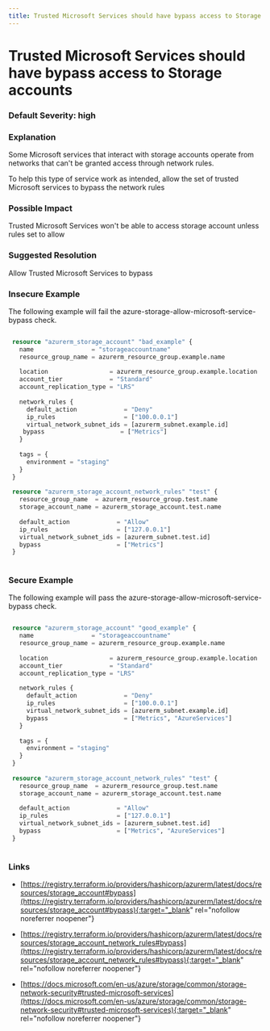 ```yaml
---
title: Trusted Microsoft Services should have bypass access to Storage accounts
---
```


# Trusted Microsoft Services should have bypass access to Storage accounts

### Default Severity: <span class="severity high">high</span>

### Explanation

Some Microsoft services that interact with storage accounts operate from networks that can't be granted access through network rules. 

To help this type of service work as intended, allow the set of trusted Microsoft services to bypass the network rules

### Possible Impact
Trusted Microsoft Services won't be able to access storage account unless rules set to allow

### Suggested Resolution
Allow Trusted Microsoft Services to bypass


### Insecure Example

The following example will fail the azure-storage-allow-microsoft-service-bypass check.
```terraform

 resource "azurerm_storage_account" "bad_example" {
   name                = "storageaccountname"
   resource_group_name = azurerm_resource_group.example.name
 
   location                 = azurerm_resource_group.example.location
   account_tier             = "Standard"
   account_replication_type = "LRS"
 
   network_rules {
     default_action             = "Deny"
     ip_rules                   = ["100.0.0.1"]
     virtual_network_subnet_ids = [azurerm_subnet.example.id]
 	bypass                     = ["Metrics"]
   }
 
   tags = {
     environment = "staging"
   }
 }
 
 resource "azurerm_storage_account_network_rules" "test" {
   resource_group_name  = azurerm_resource_group.test.name
   storage_account_name = azurerm_storage_account.test.name
 
   default_action             = "Allow"
   ip_rules                   = ["127.0.0.1"]
   virtual_network_subnet_ids = [azurerm_subnet.test.id]
   bypass                     = ["Metrics"]
 }
 
```



### Secure Example

The following example will pass the azure-storage-allow-microsoft-service-bypass check.
```terraform

 resource "azurerm_storage_account" "good_example" {
   name                = "storageaccountname"
   resource_group_name = azurerm_resource_group.example.name
 
   location                 = azurerm_resource_group.example.location
   account_tier             = "Standard"
   account_replication_type = "LRS"
 
   network_rules {
     default_action             = "Deny"
     ip_rules                   = ["100.0.0.1"]
     virtual_network_subnet_ids = [azurerm_subnet.example.id]
     bypass                     = ["Metrics", "AzureServices"]
   }
 
   tags = {
     environment = "staging"
   }
 }
 
 resource "azurerm_storage_account_network_rules" "test" {
   resource_group_name  = azurerm_resource_group.test.name
   storage_account_name = azurerm_storage_account.test.name
 
   default_action             = "Allow"
   ip_rules                   = ["127.0.0.1"]
   virtual_network_subnet_ids = [azurerm_subnet.test.id]
   bypass                     = ["Metrics", "AzureServices"]
 }
 
```



### Links


- [https://registry.terraform.io/providers/hashicorp/azurerm/latest/docs/resources/storage_account#bypass](https://registry.terraform.io/providers/hashicorp/azurerm/latest/docs/resources/storage_account#bypass){:target="_blank" rel="nofollow noreferrer noopener"}

- [https://registry.terraform.io/providers/hashicorp/azurerm/latest/docs/resources/storage_account_network_rules#bypass](https://registry.terraform.io/providers/hashicorp/azurerm/latest/docs/resources/storage_account_network_rules#bypass){:target="_blank" rel="nofollow noreferrer noopener"}

- [https://docs.microsoft.com/en-us/azure/storage/common/storage-network-security#trusted-microsoft-services](https://docs.microsoft.com/en-us/azure/storage/common/storage-network-security#trusted-microsoft-services){:target="_blank" rel="nofollow noreferrer noopener"}



